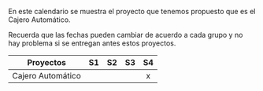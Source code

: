 En este calendario se muestra el proyecto que tenemos propuesto que es el Cajero Automático.

Recuerda que las fechas pueden cambiar de acuerdo a cada grupo y no hay problema si se entregan antes estos proyectos.

| Proyectos                            | S1 | S2 | S3 | S4 |
|---------------------------------------|:--:|:--:|:--:|:--:|
| Cajero Automático                      |    |   |    |  x  |